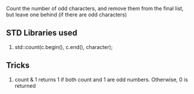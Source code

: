 Count the number of odd characters, and remove them from the final list, but leave one behind (if there are odd characters)

## STD Libraries used 
1. std::count(c.begin(), c.end(), character);

## Tricks
1. count & 1 returns 1 if both count and 1 are odd numbers. Otherwise, 0 is returned